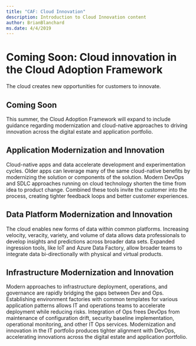 ```yaml
---
title: "CAF: Cloud Innovation"
description: Introduction to Cloud Innovation content
author: BrianBlanchard
ms.date: 4/4/2019
---
```


# Coming Soon: Cloud innovation in the Cloud Adoption Framework

The cloud creates new opportunities for customers to innovate.

## Coming Soon

This summer, the Cloud Adoption Framework will expand to include guidance regarding modernization and cloud-native approaches to driving innovation across the digital estate and application portfolio.

## Application Modernization and Innovation

Cloud-native apps and data accelerate development and experimentation cycles. Older apps can leverage many of the same cloud-native benefits by modernizing the solution or components of the solution. Modern DevOps and SDLC approaches running on cloud technology shorten the time from idea to product change. Combined these tools invite the customer into the process, creating tighter feedback loops and better customer experiences.

## Data Platform Modernization and Innovation

The cloud enables new forms of data within common platforms. Increasing velocity, veracity, variety, and volume of data allows data professionals to develop insights and predictions across broader data sets. Expanded ingression tools, like IoT and Azure Data Factory, allow broader teams to integrate data bi-directionally with physical and virtual products.

## Infrastructure Modernization and Innovation

Modern approaches to infrastructure deployment, operations, and governance are rapidly bridging the gaps between Dev and Ops. Establishing environment factories with common templates for various application patterns allows IT and operations teams to accelerate deployment while reducing risks. Integration of Ops frees DevOps from maintenance of configuration drift, security baseline implementation, operational monitoring, and other IT Ops services. Modernization and innovation in the IT portfolio produces tighter alignment with DevOps, accelerating innovations across the digital estate and application portfolio.